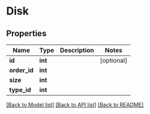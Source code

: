 # Disk

## Properties
Name | Type | Description | Notes
------------ | ------------- | ------------- | -------------
**id** | **int** |  | [optional] 
**order_id** | **int** |  | 
**size** | **int** |  | 
**type_id** | **int** |  | 

[[Back to Model list]](../README.md#documentation-for-models) [[Back to API list]](../README.md#documentation-for-api-endpoints) [[Back to README]](../README.md)

